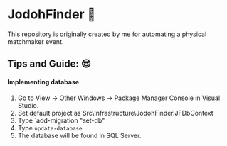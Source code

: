 # JodohFinder 💞

This repository is originally created by me for automating a physical matchmaker event.

## Tips and Guide: 😎
#### Implementing database
1. Go to View -> Other Windows -> Package Manager Console in Visual Studio.
2. Set default project as Src\Infrastructure\JodohFinder.JFDbContext
3. Type `add-migration "set-db" 
4. Type `update-database`
5. The database will be found in SQL Server.
